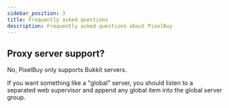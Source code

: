 ```yaml
---
sidebar_position: 3
title: Frequently asked questions
description: Frequently asked questions about PixelBuy
---
```


## Proxy server support?

No, PixelBuy only supports Bukkit servers.

If you want something like a "global" server, you should listen to a separated web supervisor and append any global item into the global server group.